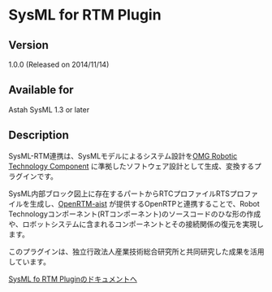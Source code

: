 SysML for RTM Plugin
===============================

Version
----------------
1.0.0 (Released on 2014/11/14)

Available for
----------------
Astah SysML 1.3 or later

Description
----------------
SysML-RTM連携は、SysMLモデルによるシステム設計を[OMG Robotic Technology Component](http://changevision.github.io/sysml4rtm/glossary.html#term-omg-robotic-technology-component) に準拠したソフトウェア設計として生成、変換するプラグインです。

SysML内部ブロック図上に存在するパートからRTCプロファイルRTSプロファイルを生成し、[OpenRTM-aist](http://www.openrtm.org/openrtm/) が提供するOpenRTPと連携することで、Robot Technologyコンポーネント(RTコンポーネント)のソースコードのひな形の作成や、ロボットシステムに含まれるコンポーネントとその接続関係の復元を実現します。

このプラグインは、独立行政法人産業技術総合研究所と共同研究した成果を活用しています。

[SysML fo RTM Pluginのドキュメントへ](http://changevision.github.io/sysml4rtm/)
